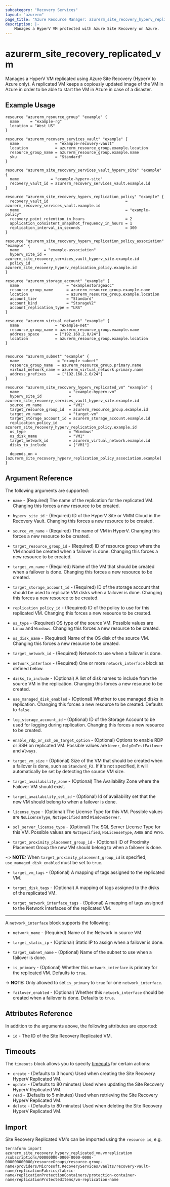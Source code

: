 ```yaml
---
subcategory: "Recovery Services"
layout: "azurerm"
page_title: "Azure Resource Manager: azurerm_site_recovery_hyperv_replicated_vm"
description: |-
    Manages a HyperV VM protected with Azure Site Recovery on Azure.
---
```


# azurerm_site_recovery_replicated_vm

Manages a HyperV VM replicated using Azure Site Recovery (HyperV to Azure only). A replicated VM keeps a copiously updated image of the VM in Azure in order to be able to start the VM in Azure in case of a disaster.

## Example Usage

```hcl
resource "azurerm_resource_group" "example" {
  name     = "example-rg"
  location = "West US"
}

resource "azurerm_recovery_services_vault" "example" {
  name                = "example-recovery-vault"
  location            = azurerm_resource_group.example.location
  resource_group_name = azurerm_resource_group.example.name
  sku                 = "Standard"
}

resource "azurerm_site_recovery_services_vault_hyperv_site" "example" {
  name              = "example-hyperv-site"
  recovery_vault_id = azurerm_recovery_services_vault.example.id
}

resource "azurerm_site_recovery_hyperv_replication_policy" "example" {
  recovery_vault_id                                  = azurerm_recovery_services_vault.example.id
  name                                               = "example-policy"
  recovery_point_retention_in_hours                  = 2
  application_consistent_snapshot_frequency_in_hours = 1
  replication_interval_in_seconds                    = 300
}

resource "azurerm_site_recovery_hyperv_replication_policy_association" "example" {
  name           = "example-association"
  hyperv_site_id = azurerm_site_recovery_services_vault_hyperv_site.example.id
  policy_id      = azurerm_site_recovery_hyperv_replication_policy.example.id
}

resource "azurerm_storage_account" "example" {
  name                     = "examplestorageacc"
  resource_group_name      = azurerm_resource_group.example.name
  location                 = azurerm_resource_group.example.location
  account_tier             = "Standard"
  account_kind             = "StorageV2"
  account_replication_type = "LRS"
}

resource "azurerm_virtual_network" "example" {
  name                = "example-net"
  resource_group_name = azurerm_resource_group.example.name
  address_space       = ["192.168.2.0/24"]
  location            = azurerm_resource_group.example.location
}


resource "azurerm_subnet" "example" {
  name                 = "example-subnet"
  resource_group_name  = azurerm_resource_group.primary.name
  virtual_network_name = azurerm_virtual_network.primary.name
  address_prefixes     = ["192.168.2.0/24"]
}

resource "azurerm_site_recovery_hyperv_replicated_vm" "example" {
  name                      = "example-hyperv-vm"
  hyperv_site_id            = azurerm_site_recovery_services_vault_hyperv_site.example.id
  source_vm_name            = "VM1"
  target_resource_group_id  = azurerm_resource_group.example.id
  target_vm_name            = "target-vm"
  target_storage_account_id = azurerm_storage_account.example.id
  replication_policy_id     = azurerm_site_recovery_hyperv_replication_policy.example.id
  os_type                   = "Windows"
  os_disk_name              = "VM1"
  target_network_id         = azurerm_virtual_network.example.id
  disks_to_include          = ["VM1"]

  depends_on = [azurerm_site_recovery_hyperv_replication_policy_association.example]
}
```

## Argument Reference

The following arguments are supported:

* `name` - (Required) The name of the replication for the replicated VM. Changing this forces a new resource to be created.

* `hyperv_site_id` - (Required) ID of the HyperV Site or VMM Cloud in the Recovery Vault. Changing this forces a new resource to be created.

* `source_vm_name` - (Required) The name of VM in HyperV. Changing this forces a new resource to be created.

* `target_resource_group_id` - (Required) ID of resource group where the VM should be created when a failover is done. Changing this forces a new resource to be created.

* `target_vm_name` - (Required) Name of the VM that should be created when a failover is done. Changing this forces a new resource to be created.

* `target_storage_account_id` - (Required) ID of the storage account that should be used to replicate VM disks when a failover is done. Changing this forces a new resource to be created.

* `replication_policy_id` - (Required) ID of the policy to use for this replicated VM. Changing this forces a new resource to be created.

* `os_type` - (Required) OS type of the source VM. Possible values are `Linux` and `Windows`. Changing this forces a new resource to be created.

* `os_disk_name` - (Required) Name of the OS disk of the source VM. Changing this forces a new resource to be created.

* `target_network_id` - (Required) Network to use when a failover is done.

* `network_interface` - (Required) One or more `network_interface` block as defined below.

* `disks_to_include` - (Optional) A list of disk names to include from the source VM in the replication. Changing this forces a new resource to be created.

* `use_managed_disk_enabled` - (Optional) Whether to use managed disks in replication. Changing this forces a new resource to be created. Defaults to `false`.

* `log_storage_account_id` - (Optional) ID of the Storage Account to be used for logging during replication. Changing this forces a new resource to be created.

* `enable_rdp_or_ssh_on_target_option` - (Optional) Options to enable RDP or SSH on replicated VM. Possible values are `Never`, `OnlyOnTestFailover` and `Always`.

* `target_vm_size` - (Optional) Size of the VM that should be created when a failover is done, such as `Standard_F2`. If it's not specified, it will automatically be set by detecting the source VM size.

* `target_availability_zone` - (Optional) The Availability Zone where the Failover VM should exist. 

* `target_availability_set_id` - (Optional) Id of availability set that the new VM should belong to when a failover is done.

* `license_type` - (Optional) The License Type for this VM. Possible values are `NoLicenseType`, `NotSpecified` and `WindowsServer`. 

* `sql_server_license_type` - (Optional)  The SQL Server License Type for this VM. Possible values are `NotSpecified`, `NoLicenseType`, `AHUB` and `PAYG`.

* `target_proximity_placement_group_id` - (Optional) ID of Proximity Placement Group the new VM should belong to when a failover is done.

~> **NOTE:** When `target_proximity_placement_group_id` is specified, `use_managed_disk_enabled` must be set to `true`.

* `target_vm_tags` - (Optional) A mapping of tags assigned to the replicated VM.

* `target_disk_tags` - (Optional) A mapping of tags assigned to the disks of the replicated VM.

* `target_network_interface_tags` - (Optional) A mapping of tags assigned to the Network Interfaces of the replicated VM.

---

A `network_interface` block supports the following:

* `network_name` - (Required) Name of the Network in source VM.

* `target_static_ip` - (Optional) Static IP to assign when a failover is done.

* `target_subnet_name` - (Optional) Name of the subnet to use when a failover is done.

* `is_primary` - (Optional) Whether this `network_interface` is primary for the replicated VM. Defaults to `true`.

-> **NOTE:** Only allowed to set `is_primary` to `true` for one `network_interface`.

* `failover_enabled` - (Optional) Whether this `network_interface` should be created when a failover is done. Defaults to `true`.

## Attributes Reference

In addition to the arguments above, the following attributes are exported:

* `id` - The ID of the Site Recovery Replicated VM.

## Timeouts

The `timeouts` block allows you to specify [timeouts](https://www.terraform.io/language/resources/syntax#operation-timeouts) for certain actions:

* `create` - (Defaults to 3 hours) Used when creating the Site Recovery HyperV Replicated VM.
* `update` - (Defaults to 80 minutes) Used when updating the Site Recovery HyperV Replicated VM.
* `read` - (Defaults to 5 minutes) Used when retrieving the Site Recovery HyperV Replicated VM.
* `delete` - (Defaults to 80 minutes) Used when deleting the Site Recovery HyperV Replicated VM.

## Import

Site Recovery Replicated VM's can be imported using the `resource id`, e.g.

```shell
terraform import azurerm_site_recovery_hyperv_replicated_vm.vmreplication /subscriptions/00000000-0000-0000-0000-000000000000/resourceGroups/resource-group-name/providers/Microsoft.RecoveryServices/vaults/recovery-vault-name/replicationFabrics/fabric-name/replicationProtectionContainers/protection-container-name/replicationProtectedItems/vm-replication-name
```
